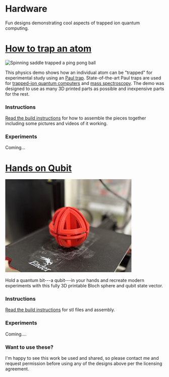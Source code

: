 # Hardware
Fun designs demonstrating cool aspects of trapped ion quantum computing.

# [How to trap an atom](https://github.com/ajrazander/hardware/tree/main/ion-trap-demo)

![Spinning saddle trapped a ping pong ball](https://github.com/ajrazander/hardware/blob/main/ion-trap-demo/instructions/videos/trapped_ion_test.gif)

This physics demo shows how an individual atom can be "trapped" for experimental study using an [Paul trap](https://en.wikipedia.org/wiki/Trapped_ion_quantum_computer#Paul_trap). State-of-the-art Paul traps are used for [trapped-ion quantum computers](https://en.wikipedia.org/wiki/Trapped_ion_quantum_computer) and [mass spectroscopy](https://en.wikipedia.org/wiki/Quadrupole_ion_trap). The demo was designed to use as many 3D printed parts as possible and inexpensive parts for the rest.

### Instructions
[Read the build instructions](https://github.com/ajrazander/hardware/blob/main/ion-trap-demo/README.md#build-instructions) for how to assemble the pieces together including some pictures and videos of it working.

### Experiments
Coming...

# [Hands on Qubit](https://github.com/ajrazander/hardware/tree/main/bloch-sphere-demo)

<img src="https://github.com/ajrazander/hardware/blob/main/bloch-sphere-demo/instruction%20media/bloch_sphere.JPG" width="400">

Hold a quantum bit---a qubit---in your hands and recreate modern experiments with this fully 3D printable Bloch sphere and qubit state vector.

### Instructions
[Read the build instructions](https://github.com/ajrazander/hardware/tree/main/bloch-sphere-demo/README.md#build-instructions) for stl files and assembly.

### Experiments
Coming....

### Want to use these?
I'm happy to see this work be used and shared, so please contact me and request permission before using any of the designs above per the licensing agreement.
